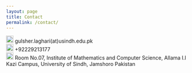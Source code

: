 ```yaml
---
layout: page
title: Contact
permalink: /contact/
---
```


<div stylesheet="float:left">
<img src="../images/email.svg" width="20px" />
gulsher.laghari(at)usindh.edu.pk
<div/>

<div stylesheet="float:left">
<img src="../images/phone.svg" width="20px" />
+92229213177
<div/>

<div stylesheet="float:left">
<img src="../images/location.svg" width="20px" />
Room No.07,
Institute of Mathematics and Computer Science,
Allama I.I Kazi Campus,
University of Sindh, Jamshoro
Pakistan
<div/>
